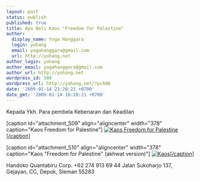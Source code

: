 ```yaml
---
layout: post
status: publish
published: true
title: Ayo Beli Kaos "Freedom for Palestine"
author:
  display_name: Yoga Hanggara
  login: yohang
  email: yogahanggara@gmail.com
  url: http://yohang.net
author_login: yohang
author_email: yogahanggara@gmail.com
author_url: http://yohang.net
wordpress_id: 508
wordpress_url: http://yohang.net/?p=508
date: '2009-01-14 23:20:21 +0700'
date_gmt: '2009-01-14 16:20:21 +0700'
---
```

Kepada Ykh. Para pembela Kebenaran dan Keadilan

[caption id="attachment\_509" align="aligncenter" width="378" caption="Kaos Freedom for Palestine"] [![Kaos Freedom for Palestine](http://yohang.net/wp-content/uploads/2009/01/ffp.jpg "Kaos Freedom for Palestine")[/caption]](http://yohang.net/wp-content/uploads/2009/01/ffp.jpg)

[caption id="attachment\_510" align="aligncenter" width="378" caption="Kaos "Freedom for Palestine" (akhwat version)"] [![Kaos](http://yohang.net/wp-content/uploads/2009/01/promosi_utk_akhwat.jpg "Kaos ")[/caption]](http://yohang.net/wp-content/uploads/2009/01/promosi_utk_akhwat.jpg)

Handoko Quantabiru Corp. +62 274 913 69 44 Jalan Sukoharjo 137, Gejayan, CC, Depok, Sleman 55283

